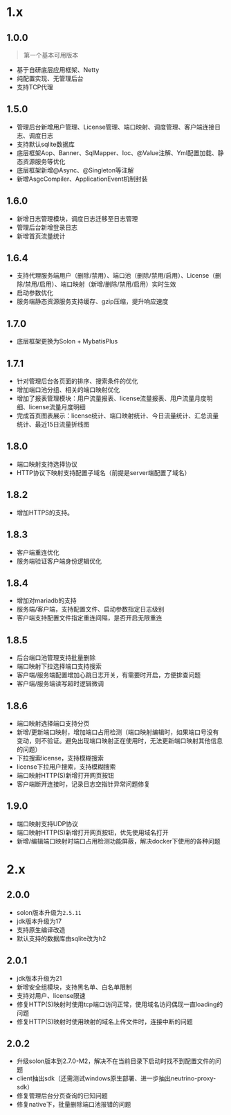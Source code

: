 # 1.x
## 1.0.0
> 第一个基本可用版本
- 基于自研底层应用框架、Netty
- 纯配置实现、无管理后台
- 支持TCP代理

## 1.5.0
- 管理后台新增用户管理、License管理、端口映射、调度管理、客户端连接日志、调度日志
- 支持默认sqlite数据库
- 底层框架Aop、Banner、SqlMapper、Ioc、@Value注解、Yml配置加载、静态资源服务等优化
- 底层框架新增@Async、@Singleton等注解
- 新增AsgcCompiler、ApplicationEvent机制封装

## 1.6.0
- 新增日志管理模块，调度日志迁移至日志管理
- 管理后台新增登录日志
- 新增首页流量统计

## 1.6.4
- 支持代理服务端用户（删除/禁用）、端口池（删除/禁用/启用）、License（删除/禁用/启用）、端口映射（新增/删除/禁用/启用）实时生效
- 启动参数优化
- 服务端静态资源服务支持缓存、gzip压缩，提升响应速度

## 1.7.0
- 底层框架更换为Solon + MybatisPlus

## 1.7.1
- 针对管理后台各页面的排序、搜索条件的优化
- 增加端口池分组、相关的端口映射优化
- 增加了报表管理模块：用户流量报表、license流量报表、用户流量月度明细、license流量月度明细
- 完成首页图表展示：license统计、端口映射统计、今日流量统计、汇总流量统计、最近15日流量折线图

## 1.8.0
- 端口映射支持选择协议
- HTTP协议下映射支持配置子域名（前提是server端配置了域名）

## 1.8.2
- 增加HTTPS的支持。

## 1.8.3
- 客户端重连优化
- 服务端验证客户端身份逻辑优化

## 1.8.4
- 增加对mariadb的支持
- 服务端/客户端，支持配置文件、启动参数指定日志级别
- 客户端支持配置文件指定重连间隔，是否开启无限重连

## 1.8.5
- 后台端口池管理支持批量删除
- 端口映射下拉选择端口支持搜索
- 客户端/服务端配置增加心跳日志开关，有需要时开启，方便排查问题
- 客户端/服务端读写超时逻辑微调

## 1.8.6
- 端口映射选择端口支持分页
- 新增/更新端口映射，增加端口占用检测（端口映射编辑时，如果端口号没有变动，则不验证。避免出现端口映射正在使用时，无法更新端口映射其他信息的问题）
- 下拉搜索license，支持模糊搜索
- license下拉用户搜索，支持模糊搜索
- 端口映射HTTP(S)新增打开网页按钮
- 客户端断开连接时，记录日志空指针异常问题修复

## 1.9.0
- 端口映射支持UDP协议
- 端口映射HTTP(S)新增打开网页按钮，优先使用域名打开
- 新增/编辑端口映射时端口占用检测功能屏蔽，解决docker下使用的各种问题

# 2.x
## 2.0.0
- solon版本升级为`2.5.11`
- jdk版本升级为17
- 支持原生编译改造
- 默认支持的数据库由sqlite改为h2

## 2.0.1
- jdk版本升级为21
- 新增安全组模块，支持黑名单、白名单限制
- 支持对用户、license限速
- 修复HTTP(S)映射时使用tcp端口访问正常，使用域名访问偶现一直loading的问题
- 修复HTTP(S)映射时使用映射的域名上传文件时，连接中断的问题

## 2.0.2
- 升级solon版本到2.7.0-M2，解决不在当前目录下启动时找不到配置文件的问题
- client抽出sdk（还需测试windows原生部署、进一步抽出neutrino-proxy-sdk）
- 修复管理后台分页查询的已知问题
- 修复native下，批量删除端口池报错的问题
